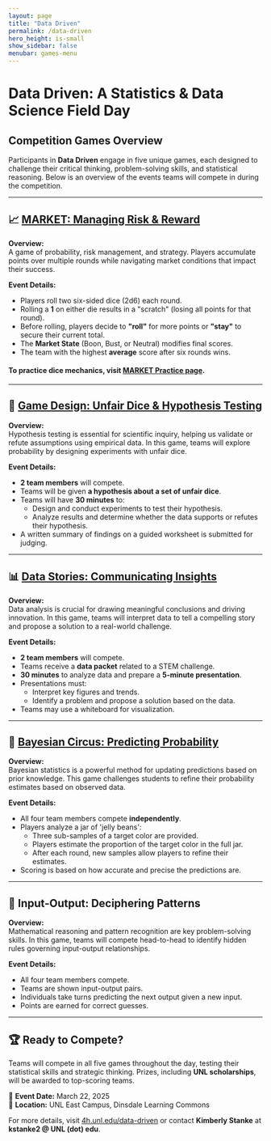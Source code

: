 ```yaml
---
layout: page
title: "Data Driven"
permalink: /data-driven
hero_height: is-small
show_sidebar: false
menubar: games-menu
---
```


# Data Driven: A Statistics & Data Science Field Day

## Competition Games Overview

Participants in **Data Driven** engage in five unique games, each designed to challenge their critical thinking, problem-solving skills, and statistical reasoning. Below is an overview of the events teams will compete in during the competition.

---

## 📈 [MARKET: Managing Risk & Reward](/market)

**Overview:**  
A game of probability, risk management, and strategy. Players accumulate points over multiple rounds while navigating market conditions that impact their success.

**Event Details:**

- Players roll two six-sided dice (2d6) each round.
- Rolling a **1** on either die results in a "scratch" (losing all points for that round).
- Before rolling, players decide to **"roll"** for more points or **"stay"** to secure their current total.
- The **Market State** (Boon, Bust, or Neutral) modifies final scores.
- The team with the highest **average** score after six rounds wins.

#### To practice dice mechanics, visit [MARKET Practice page](/market-practice).

---

## 🎲 [Game Design: Unfair Dice & Hypothesis Testing](/game-design)

**Overview:**  
Hypothesis testing is essential for scientific inquiry, helping us validate or refute assumptions using empirical data. In this game, teams will explore probability by designing experiments with unfair dice.

**Event Details:**

- **2 team members** will compete.
- Teams will be given **a hypothesis about a set of unfair dice**.
- Teams will have **30 minutes** to:
  - Design and conduct experiments to test their hypothesis.
  - Analyze results and determine whether the data supports or refutes their hypothesis.
- A written summary of findings on a guided worksheet is submitted for judging.

---

## 📊 [Data Stories: Communicating Insights](/data-stories)

**Overview:**  
Data analysis is crucial for drawing meaningful conclusions and driving innovation. In this game, teams will interpret data to tell a compelling story and propose a solution to a real-world challenge.

**Event Details:**

- **2 team members** will compete.
- Teams receive a **data packet** related to a STEM challenge.
- **30 minutes** to analyze data and prepare a **5-minute presentation**.
- Presentations must:
  - Interpret key figures and trends.
  - Identify a problem and propose a solution based on the data.
- Teams may use a whiteboard for visualization.

---

## 🎪 [Bayesian Circus: Predicting Probability](/bayesian-circus)

**Overview:**  
Bayesian statistics is a powerful method for updating predictions based on prior knowledge. This game challenges students to refine their probability estimates based on observed data.

**Event Details:**

- All four team members compete **independently**.
- Players analyze a jar of 'jelly beans':
  - Three sub-samples of a target color are provided.
  - Players estimate the proportion of the target color in the full jar.
  - After each round, new samples allow players to refine their estimates.
- Scoring is based on how accurate and precise the predictions are.

---

## 🔢 Input-Output: Deciphering Patterns

**Overview:**  
Mathematical reasoning and pattern recognition are key problem-solving skills. In this game, teams will compete head-to-head to identify hidden rules governing input-output relationships.

**Event Details:**

- All four team members compete.
- Teams are shown input-output pairs.
- Individuals take turns predicting the next output given a new input.
- Points are earned for correct guesses.

---

## 🏆 Ready to Compete?

Teams will compete in all five games throughout the day, testing their statistical skills and strategic thinking. Prizes, including **UNL scholarships**, will be awarded to top-scoring teams.

📅 **Event Date:** March 22, 2025  
📍 **Location:** UNL East Campus, Dinsdale Learning Commons

For more details, visit [4h.unl.edu/data-driven](https://4h.unl.edu/data-driven) or contact **Kimberly Stanke** at **kstanke2 @ UNL (dot) edu**.
